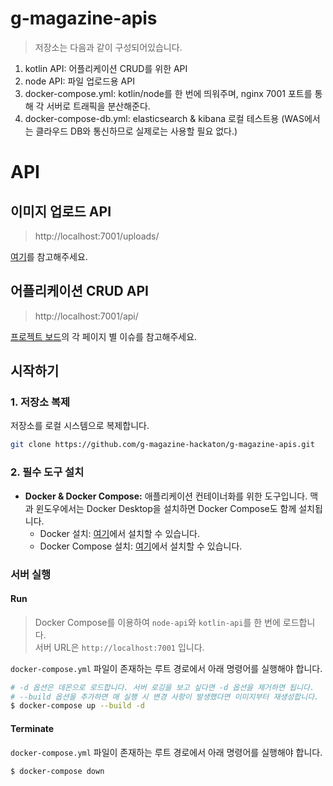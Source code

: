 # g-magazine-apis

> 저장소는 다음과 같이 구성되어있습니다.

1. kotlin API: 어플리케이션 CRUD를 위한 API
2. node API: 파일 업로드용 API
3. docker-compose.yml: kotlin/node를 한 번에 띄워주며, nginx 7001 포트를 통해 각 서버로 트래픽을 분산해준다.
4. docker-compose-db.yml: elasticsearch & kibana 로컬
   테스트용 (WAS에서는 클라우드 DB와 통신하므로 실제로는 사용할 필요 없다.)

# API

## 이미지 업로드 API

> http://localhost:7001/uploads/

[여기](https://github.com/g-magazine-hackaton/g-magazine-apis/issues/5)를 참고해주세요.

## 어플리케이션 CRUD API

> http://localhost:7001/api/

[프로젝트 보드](https://github.com/orgs/g-magazine-hackaton/projects/3)의 각 페이지 별 이슈를 참고해주세요.

## 시작하기

### 1. 저장소 복제

저장소를 로컬 시스템으로 복제합니다.

```bash
git clone https://github.com/g-magazine-hackaton/g-magazine-apis.git
```

### 2. 필수 도구 설치

- **Docker & Docker Compose:** 애플리케이션 컨테이너화를 위한 도구입니다. 맥과 윈도우에서는 Docker Desktop을 설치하면 Docker Compose도 함께 설치됩니다.
  - Docker 설치: [여기](https://docs.docker.com/get-docker/)에서 설치할 수 있습니다.
  - Docker Compose 설치: [여기](https://docs.docker.com/compose/install/)에서 설치할 수 있습니다.

### 서버 실행

#### Run

> Docker Compose를 이용하여 `node-api`와 `kotlin-api`를 한 번에 로드합니다.  
> 서버 URL은 `http://localhost:7001` 입니다.

`docker-compose.yml` 파일이 존재하는 루트 경로에서 아래 명령어를 실행해야 합니다.

```bash
# -d 옵션은 데몬으로 로드합니다. 서버 로깅을 보고 싶다면 -d 옵션을 제거하면 됩니다.
# --build 옵션을 추가하면 매 실행 시 변경 사항이 발생했다면 이미지부터 재생성합니다.
$ docker-compose up --build -d
```

#### Terminate

`docker-compose.yml` 파일이 존재하는 루트 경로에서 아래 명령어를 실행해야 합니다.

```bash
$ docker-compose down
```
